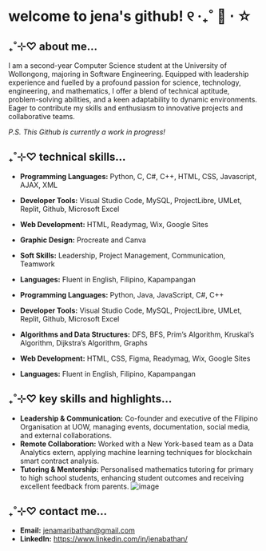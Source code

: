 # welcome to jena's github! ୧ ‧₊˚ 🍓 ⋅ ☆

## ₊˚⊹♡ about me...
I am a second-year Computer Science student at the University of Wollongong, majoring in Software Engineering. Equipped with leadership experience and fuelled by a profound passion for science, technology, engineering, and mathematics, I offer a blend of technical aptitude, problem-solving abilities, and a keen adaptability to dynamic environments. Eager to contribute my skills and enthusiasm to innovative projects and collaborative teams. 

*P.S. This Github is currently a work in progress!*

## ₊˚⊹♡ technical skills...
- **Programming Languages:** Python, C, C#, C++, HTML, CSS, Javascript, AJAX, XML
- **Developer Tools:** Visual Studio Code, MySQL, ProjectLibre, UMLet, Replit, Github, Microsoft Excel
- **Web Development:** HTML, Readymag, Wix, Google Sites
- **Graphic Design:** Procreate and Canva
- **Soft Skills:** Leadership, Project Management, Communication, Teamwork
- **Languages:** Fluent in English, Filipino, Kapampangan

- **Programming Languages:** Python, Java, JavaScript, C#, C++
- **Developer Tools:** Visual Studio Code, MySQL, ProjectLibre, UMLet, Replit, Github, Microsoft Excel
- **Algorithms and Data Structures:** DFS, BFS, Prim’s Algorithm, Kruskal’s Algorithm, Dijkstra’s Algorithm, Graphs
- **Web Development:** HTML, CSS, Figma, Readymag, Wix, Google Sites
- **Languages:** Fluent in English, Filipino, Kapampangan

## ₊˚⊹♡ key skills and highlights...
- **Leadership & Communication:** Co-founder and executive of the Filipino Organisation at UOW, managing events, documentation, social media, and external collaborations.
- **Remote Collaboration:** Worked with a New York-based team as a Data Analytics extern, applying machine learning techniques for blockchain smart contract analysis.
- **Tutoring & Mentorship:** Personalised mathematics tutoring for primary to high school students, enhancing student outcomes and receiving excellent feedback from parents.
![image](https://github.com/user-attachments/assets/2fb66e27-62b1-44ab-831f-7dadc4146763)


## ₊˚⊹♡ contact me...
- **Email:** jenamaribathan@gmail.com
- **LinkedIn:** https://www.linkedin.com/in/jenabathan/
